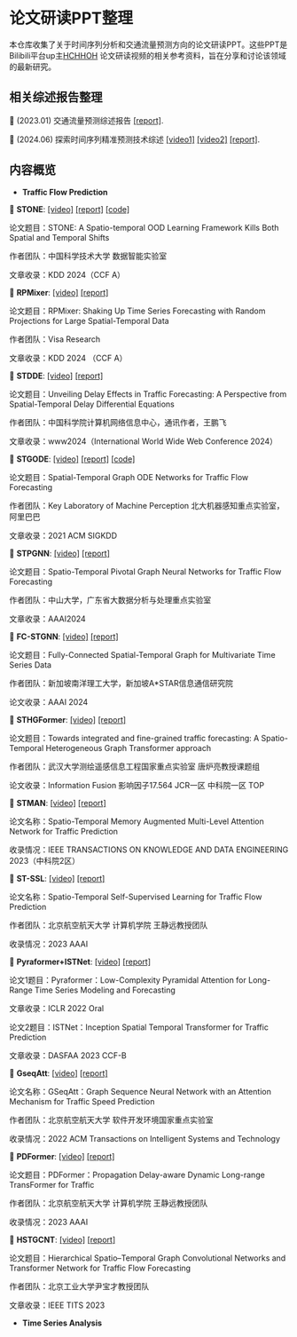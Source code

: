 # 论文研读PPT整理

本仓库收集了关于时间序列分析和交通流量预测方向的论文研读PPT。这些PPT是Bilibili平台up主[HCHHOH](https://space.bilibili.com/164045697?spm_id_from=333.1007.0.0) 论文研读视频的相关参考资料，旨在分享和讨论该领域的最新研究。

## 相关综述报告整理

:triangular_flag_on_post: (2023.01) 交通流量预测综述报告
[[report]](https://github.com/HCHHOH/Report/blob/07ab5582ebe1d752bb6d766560b7e90c8857eb54/traffic%20flow%20prediction/23-01-10%20survey%20report/ST-GNN%E7%A0%94%E7%A9%B6%E6%8A%A5%E5%91%8A18-19.pdf).

:triangular_flag_on_post: (2024.06) 探索时间序列精准预测技术综述
[[video1]](https://www.bilibili.com/video/BV1LT421Y73w/?spm_id_from=333.999.0.0)
[[video2]](https://www.bilibili.com/video/BV1Bw4m1Q7fu/?spm_id_from=333.999.0.0)
[[report]](https://github.com/HCHHOH/Report/blob/07ab5582ebe1d752bb6d766560b7e90c8857eb54/time%20series/24.06.26%20survey%20for%20ts/%E7%B2%BE%E5%87%86%E6%97%B6%E5%BA%8F%E9%A2%84%E6%B5%8B%E6%9C%80%E8%BF%91%E6%8A%80%E6%9C%AF%E5%89%8D%E7%9E%BB.pdf).


## 内容概览

- **Traffic Flow Prediction**

:triangular_flag_on_post: **STONE**: [[video]](https://www.bilibili.com/video/BV1e348ewEun) [[report]](https://github.com/HCHHOH/Report/blob/762dab83ee0e621655cd14f845121dfb278c2cb5/traffic%20flow%20prediction/24.09.10%20STONE/STONE%E4%BB%8B%E7%BB%8D.pdf) [[code]](https://github.com/PoorOtterBob/STONE-KDD-2024)

论文题目：STONE: A Spatio-temporal OOD Learning Framework Kills Both Spatial and Temporal Shifts

作者团队：中国科学技术大学 数据智能实验室

文章收录：KDD 2024（CCF A）

:triangular_flag_on_post: **RPMixer**: [[video]](https://www.bilibili.com/video/BV1LG4aeuEgT) [[report]](https://github.com/HCHHOH/Report/blob/762dab83ee0e621655cd14f845121dfb278c2cb5/traffic%20flow%20prediction/24.09.10%20RPMixer/RPMixer%E4%BB%8B%E7%BB%8D.pdf)

论文题目：RPMixer: Shaking Up Time Series Forecasting with Random Projections for Large Spatial-Temporal Data

作者团队：Visa Research

文章收录：KDD 2024 （CCF A）

:triangular_flag_on_post: **STDDE**: [[video]](https://www.bilibili.com/video/BV1vz421677K) [[report]](https://github.com/HCHHOH/Report/blob/762dab83ee0e621655cd14f845121dfb278c2cb5/traffic%20flow%20prediction/24.04.23%20STDDE/STDDE%E4%BB%8B%E7%BB%8D.pdf)

论文题目：Unveiling Delay Effects in Traffic Forecasting: A Perspective from Spatial-Temporal Delay Differential Equations

作者团队：中国科学院计算机网络信息中心，通讯作者，王鹏飞

文章收录：www2024（International World Wide Web Conference 2024）

:triangular_flag_on_post: **STGODE**: [[video]](https://www.bilibili.com/video/BV1ri421f7wq) [[report]](https://github.com/HCHHOH/Report/blob/762dab83ee0e621655cd14f845121dfb278c2cb5/traffic%20flow%20prediction/24.04.16%20STGODE/STGODE%E4%BB%8B%E7%BB%8D.pdf) [[code]](https://github.com/square-coder/STGODE)

论文题目：Spatial-Temporal Graph ODE Networks for Traffic Flow Forecasting

作者团队：Key Laboratory of Machine Perception 北大机器感知重点实验室，阿里巴巴

文章收录：2021 ACM SIGKDD

:triangular_flag_on_post: **STPGNN**: [[video]](https://www.bilibili.com/video/BV1cm421E7o2) [[report]](https://github.com/HCHHOH/Report/blob/762dab83ee0e621655cd14f845121dfb278c2cb5/traffic%20flow%20prediction/24.04.09%20STPGNN/STPGNN%E4%BB%8B%E7%BB%8D.pdf)

论文题目：Spatio-Temporal Pivotal Graph Neural Networks for Traffic Flow Forecasting

作者团队：中山大学，广东省大数据分析与处理重点实验室

文章收录：AAAI2024

:triangular_flag_on_post: **FC-STGNN**: [[video]](https://www.bilibili.com/video/BV1be411S7n1) [[report]](https://github.com/HCHHOH/Report/blob/762dab83ee0e621655cd14f845121dfb278c2cb5/traffic%20flow%20prediction/24.01.03%20FC-STGNN/FC-STGNN.pdf)

论文题目：Fully-Connected Spatial-Temporal Graph for Multivariate Time Series Data

作者团队：新加坡南洋理工大学，新加坡A*STAR信息通信研究院

论文收录：AAAI 2024

:triangular_flag_on_post: **STHGFormer**: [[video]](https://www.bilibili.com/video/BV1Ge411z7fY) [[report]](https://github.com/HCHHOH/Report/blob/762dab83ee0e621655cd14f845121dfb278c2cb5/traffic%20flow%20prediction/12.26%20STHGFormer/STHGFormer%E4%BB%8B%E7%BB%8D.pdf)

论文题目：Towards integrated and fine-grained traffic forecasting: A Spatio-Temporal Heterogeneous Graph Transformer approach

作者团队：武汉大学测绘遥感信息工程国家重点实验室 唐炉亮教授课题组

论文收录：Information Fusion  影响因子17.564  JCR一区  中科院一区 TOP

:triangular_flag_on_post: **STMAN**: [[video]](https://www.bilibili.com/video/BV1aQ4y1n7eS) [[report]](https://github.com/HCHHOH/Report/blob/762dab83ee0e621655cd14f845121dfb278c2cb5/traffic%20flow%20prediction/11.07%20ST-MAN/ST-MAN%E4%BB%8B%E7%BB%8D.pdf)

论文名称：Spatio-Temporal Memory Augmented Multi-Level Attention Network for Traffic Prediction

收录情况：IEEE TRANSACTIONS ON KNOWLEDGE AND DATA ENGINEERING 2023（中科院2区）

  :triangular_flag_on_post: **ST-SSL**: [[video]](https://www.bilibili.com/video/BV1Bu4y1a7pK) [[report]](https://github.com/HCHHOH/Report/blob/762dab83ee0e621655cd14f845121dfb278c2cb5/traffic%20flow%20prediction/10.23%20ST-SSL/ST-SSL.pdf)

论文名称：Spatio-Temporal Self-Supervised Learning for Traffic Flow Prediction

作者团队：北京航空航天大学 计算机学院 王静远教授团队

收录情况：2023 AAAI

:triangular_flag_on_post: **Pyraformer+ISTNet**: [[video]](https://www.bilibili.com/video/BV1js4y1T76D) [[report]](https://github.com/HCHHOH/Report/blob/762dab83ee0e621655cd14f845121dfb278c2cb5/traffic%20flow%20prediction/05.25%20Pyraformer%20%2B%20ISTNet/pyraformer%2BISTNet.pdf)

论文1题目：Pyraformer：Low-Complexity Pyramidal Attention for Long-Range Time Series Modeling and Forecasting

文章收录：ICLR 2022 Oral

论文2题目：ISTNet：Inception Spatial Temporal Transformer for Traffic Prediction

文章收录：DASFAA 2023 CCF-B

:triangular_flag_on_post: **GseqAtt**: [[video]](https://www.bilibili.com/video/BV1R24y1s7RJ) [[report]](https://github.com/HCHHOH/Report/blob/762dab83ee0e621655cd14f845121dfb278c2cb5/traffic%20flow%20prediction/03.16%20GSeqAtt/GSeqAtt-ppt.pdf)

论文名称：GSeqAtt：Graph Sequence Neural Network with an Attention Mechanism for Traffic Speed Prediction

作者团队：北京航空航天大学 软件开发环境国家重点实验室

收录情况：2022 ACM Transactions on Intelligent Systems and Technology

:triangular_flag_on_post:  **PDFormer**: [[video]](https://www.bilibili.com/video/BV1mM4y1R7YE) [[report]](https://github.com/HCHHOH/Report/blob/762dab83ee0e621655cd14f845121dfb278c2cb5/traffic%20flow%20prediction/03.02%20PDFormer/PDFormer-ppt.pdf)

论文题目：PDFormer：Propagation Delay-aware Dynamic Long-range TransFormer for Traffic

作者团队：北京航空航天大学 计算机学院 王静远教授团队

收录情况：2023 AAAI

:triangular_flag_on_post: **HSTGCNT**: [[video]](https://www.bilibili.com/video/BV1GA411U7td) [[report]](https://github.com/HCHHOH/Report/blob/762dab83ee0e621655cd14f845121dfb278c2cb5/traffic%20flow%20prediction/02.16%20HSTGCNT/HSTGCNT-ppt.pdf)

论文题目：Hierarchical Spatio–Temporal Graph Convolutional Networks and Transformer Network for Traffic Flow Forecasting

作者团队：北京工业大学尹宝才教授团队

文章收录：IEEE TITS 2023

- **Time Series Analysis**

